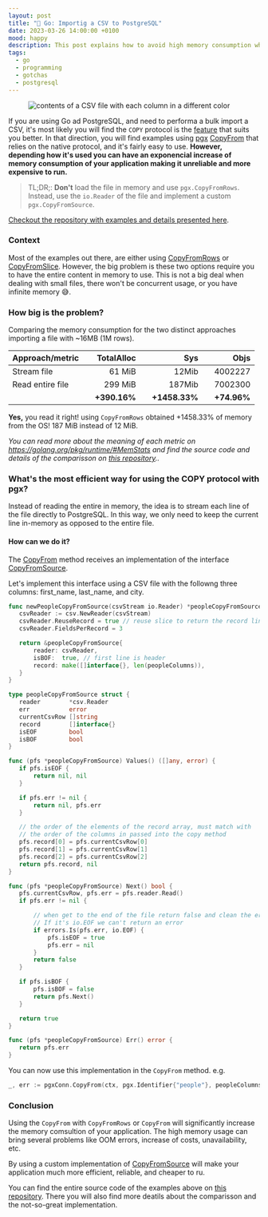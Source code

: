 ```yaml
---
layout: post
title: "📂 Go: Importig a CSV to PostgreSQL"
date: 2023-03-26 14:00:00 +0100
mood: happy
description: This post explains how to avoid high memory consumption when performing bulk imports using Go and PostgreSQL, providing step-by-step instructions for developers.
tags:
  - go
  - programming
  - gotchas
  - postgresql
---
```


<figure class="aligncenter">
    <img src="{{ "images/csv-rainbow.png" | absolute_url }}" alt="contents of a CSV file with each column in a different color" />
</figure>

If you are using Go ad PostgreSQL, and need to performa a bulk import a CSV,
it's most likely you will find the `COPY` protocol is the [feature](https://www.postgresql.org/docs/current/sql-copy.html) that suits you better.
In that direction, you will find examples using [pgx](https://github.com/jackc/pgx) [CopyFrom](https://pkg.go.dev/github.com/jackc/pgx/v4#Conn.CopyFrom) that relies on the native protocol, and it's fairly easy to use.
**However, depending how it's used you can have an exponencial increase of memory consumption of your application making it unreliable and more expensive to run.**

<!--more-->

> TL;DR;: **Don't** load the file in memory and use `pgx.CopyFromRows`. Instead, use the `io.Reader` of the file and implement a custom `pgx.CopyFromSource`.

[Checkout the repository with examples and details presented here](https://github.com/flavio1110/large-csv-to-pgsql).

### Context

Most of the examples out there, are either using [CopyFromRows](https://pkg.go.dev/github.com/jackc/pgx/v4#CopyFromRows) or [CopyFromSlice](https://pkg.go.dev/github.com/jackc/pgx/v4#CopyFromSlice). However, the big problem is these two options require you to have the entire content in memory to use.
This is not a big deal when dealing with small files, there won't be concurrent usage, or you have infinite memory 😅.

### How big is the problem?

Comparing the memory consumption for the two distinct approaches importing a file with ~16MB (1M rows).

| Approach/metric  |     |   TotalAlloc |     |           Sys |     |        Objs |
| ---------------- | --- | -----------: | --- | ------------: | --- | ----------: |
| Stream file      |     |       61 MiB |     |         12Mib |     |     4002227 |
| Read entire file |     |      299 MiB |     |        187Mib |     |     7002300 |
|                  |     | **+390.16%** |     | **+1458.33%** |     | **+74.96%** |

**Yes,** you read it right! using `CopyFromRows` obtained +1458.33% of memory from the OS! 187 MiB instead of 12 MiB.

_You can read more about the meaning of each metric on <https://golang.org/pkg/runtime/#MemStats> and find the source code and details of the comparisson on [this repository](https://github.com/flavio1110/large-csv-to-pgsql).._

### What's the most efficient way for using the COPY protocol with pgx?

Instead of reading the entire in memory, the idea is to stream each line of the file directly to PostgreSQL. In this way, we only need to keep the current line in-memory as opposed to the entire file.

#### How can we do it?

The [CopyFrom](https://github.com/jackc/pgx/blob/master/copy_from.go#LL238C21-L238C21) method receives an implementation of the interface [CopyFromSource](https://github.com/jackc/pgx/blob/master/copy_from.go#L68).

Let's implement this interface using a CSV file with the followng three columns: first_name, last_name, and city.

```go
func newPeopleCopyFromSource(csvStream io.Reader) *peopleCopyFromSource {
   csvReader := csv.NewReader(csvStream)
   csvReader.ReuseRecord = true // reuse slice to return the record line by line
   csvReader.FieldsPerRecord = 3

   return &peopleCopyFromSource{
       reader: csvReader,
       isBOF:  true, // first line is header
       record: make([]interface{}, len(peopleColumns)),
   }
}

type peopleCopyFromSource struct {
   reader        *csv.Reader
   err           error
   currentCsvRow []string
   record        []interface{}
   isEOF         bool
   isBOF         bool
}

func (pfs *peopleCopyFromSource) Values() ([]any, error) {
   if pfs.isEOF {
       return nil, nil
   }

   if pfs.err != nil {
       return nil, pfs.err
   }

   // the order of the elements of the record array, must match with
   // the order of the columns in passed into the copy method
   pfs.record[0] = pfs.currentCsvRow[0]
   pfs.record[1] = pfs.currentCsvRow[1]
   pfs.record[2] = pfs.currentCsvRow[2]
   return pfs.record, nil
}

func (pfs *peopleCopyFromSource) Next() bool {
   pfs.currentCsvRow, pfs.err = pfs.reader.Read()
   if pfs.err != nil {

       // when get to the end of the file return false and clean the error.
       // If it's io.EOF we can't return an error
       if errors.Is(pfs.err, io.EOF) {
           pfs.isEOF = true
           pfs.err = nil
       }
       return false
   }

   if pfs.isBOF {
       pfs.isBOF = false
       return pfs.Next()
   }

   return true
}

func (pfs *peopleCopyFromSource) Err() error {
   return pfs.err
}
```

You can now use this implementation in the `CopyFrom` method. e.g.

```go
_, err := pgxConn.CopyFrom(ctx, pgx.Identifier{"people"}, peopleColumns, newPeopleCopyFromSource(csvStream))
```

### Conclusion

Using the `CopyFrom` with `CopyFromRows` or `CopyFrom` will significantly increase the memory comsultion of your application. The high memory usage can bring several problems like OOM errors, increase of costs, unavailability, etc.

By using a custom implementation of [CopyFromSource](https://github.com/jackc/pgx/blob/master/copy_from.go#L68) will make your application much more efficient, reliable, and cheaper to ru.

You can find the entire source code of the examples above on [this repository](https://github.com/flavio1110/large-csv-to-pgsql). There you will also find more deatils about the comparisson and the not-so-great implementation.
